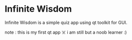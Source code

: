 # Infinite Wisdom

Infinite Wisdom is a simple quiz app using qt toolkit for GUI.

note : this is my first qt app ☠️ i am still but a noob learner :)
